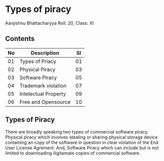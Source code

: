 # Types of piracy

Aanjishnu Bhattacharyya
Roll: 20, Class: XI

## Contents

| No | Description            | Sl |
|----|------------------------|----|
| 01 | Types of Priacy        | 01 |
| 02 | Physical Piracy        | 03 |
| 03 | Software Piracy        | 05 |
| 04 | Trademark violation    | 07 |
| 05 | Intelectual Property   | 09 |
| 06 | Free and Opensource    | 10 |

## Types of Piracy

There are broadly speaking two types of commercial software piracy.
Physical piracy which involves stealing or sharing physical storage device 
containing an copy of the software in question in clear violation of the
End User License Agrement. And, Software Piracy which can include but
is not limited to downloading iligitamate copies of commercial software.
